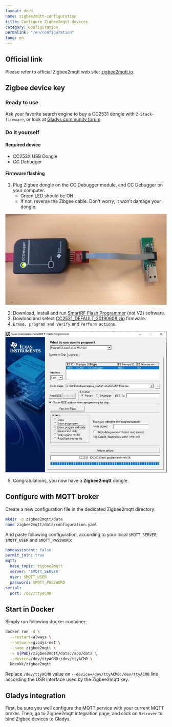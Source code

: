 ```yaml
---
layout: docs
name: zigbee2mqtt-configuration
title: Configure Zigbee2mqtt devices
category: Configuration
permalink: "/en/configuration"
lang: en
---
```


## Official link

Please refer to official Zigbee2mqtt web site: [zigbee2mqtt.io](https://www.zigbee2mqtt.io/).

## Zigbee device key

### Ready to use

Ask your favorite search engine to buy a CC2531 dongle with `Z-Stack-firmware`, or look at [Gladys community forum](https://community.gladysassistant.com/t/v4-integration-zigbee2mqtt/5009/6).

### Do it yourself

#### Required device

- CC253X USB Dongle
- CC Debugger

#### Firmware flashing


1. Plug Zigbee dongle on the CC Debugger module, and CC Debugger on your computer.
   - Green LED should be ON.
   - If not, reverse the Zibgee cable. Don't worry, it won't damage your dongle.
<img src="/assets/image/configuration/zigbee2mqtt/plug_CC-debugger.jpg" alt="Flash" class="img-responsive" width="600" />

2. Download, install and run [SmartRF Flash Programmer](http://www.ti.com/tool/flash-programmer) (not V2) software.
3. Dowload and select [CC2531_DEFAULT_20190608.zip](https://github.com/Koenkk/Z-Stack-firmware/raw/master/coordinator/Z-Stack_Home_1.2/bin/default/CC2531_DEFAULT_20190608.zip) firmware.
4. `Erase, program and Verify` and `Perform actions`.
<img src="/assets/image/configuration/zigbee2mqtt/SmartRF_Flash.jpg" alt="Flash" class="img-responsive" width="600" />

5. Congratulations, you now have a **Zigbee2mqtt** dongle.

## Configure with MQTT broker

Create a new configuration file in the dedicated Zigbee2mqtt directory: 
```sh
mkdir -p zigbee2mqtt/data
nano zigbee2mqtt/data/configuration.yaml
```

And paste following configuration, according to your local `$MQTT_SERVER`, `$MQTT_USER` and `$MQTT_PASSWORD`:
```yaml
homeassistant: false
permit_join: true
mqtt:
  base_topic: zigbee2mqtt
  server: '$MQTT_SERVER'
  user: $MQTT_USER
  password: $MQTT_PASSWORD
serial:
  port: /dev/ttyACM0
```

## Start in Docker

Simply run following docker container:
```sh
docker run -d \
  --restart=always \
  --network=gladys-net \
  --name zigbee2mqtt \
  -v ${PWD}/zigbee2mqtt/data:/app/data \
  --device=/dev/ttyACM0:/dev/ttyACM0 \
  koenkk/zigbee2mqtt
```

Replace `/dev/ttyACM0` value on `--device=/dev/ttyACM0:/dev/ttyACM0` line according the USB interface used by the Zigbee2mqtt key.

## Gladys integration

First, be sure you well configure the MQTT service with your current MQTT broker.
Then, go to Zigbee2mqtt integration page, and click on `Discover` to bind Zigbee devices to Gladys.
